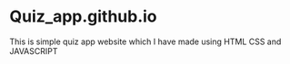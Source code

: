 # Quiz_app.github.io
This is simple quiz app website which I have made using HTML CSS and JAVASCRIPT
